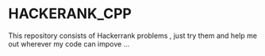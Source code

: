 # HACKERANK_CPP
This repository consists of Hackerrank problems , just try them and help me out wherever my code can impove ...  
